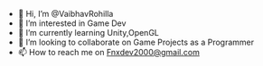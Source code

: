 - 👋 Hi, I’m @VaibhavRohilla
- 👀 I’m interested in Game Dev
- 🌱 I’m currently learning Unity,OpenGL
- 💞️ I’m looking to collaborate on Game Projects as a Programmer
- 📫 How to reach me on Fnxdev2000@gmail.com

<!---
VaibhavRohilla/VaibhavRohilla is a ✨ special ✨ repository because its `README.md` (this file) appears on your GitHub profile.
You can click the Preview link to take a look at your changes.
--->
